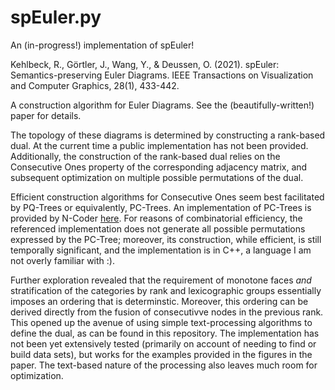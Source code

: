 # spEuler.py
An (in-progress!) implementation of spEuler! 

Kehlbeck, R., Görtler, J., Wang, Y., & Deussen, O. (2021). spEuler: Semantics-preserving Euler Diagrams. IEEE Transactions on Visualization and Computer Graphics, 28(1), 433-442.

A construction algorithm for Euler Diagrams. See the (beautifully-written!) paper for details.

The topology of these diagrams is determined by constructing a rank-based dual. At the current time a public implementation has not been provided. Additionally, the construction of the rank-based dual relies on the Consecutive Ones property of the corresponding adjacency matrix, and subsequent optimization on multiple possible permutations of the dual. 

Efficient construction algorithms for Consecutive Ones seem best facilitated by PQ-Trees or equivalently, PC-Trees. An implementation of PC-Trees is provided by N-Coder [here](https://github.com/N-Coder/pc-tree). For reasons of combinatorial efficiency, the referenced implementation does not generate all possible permutations expressed by the PC-Tree; moreover, its construction, while efficient, is still temporally significant, and the implementation is in C++, a language I am not overly familiar with :). 

Further exploration revealed that the requirement of monotone faces *and* stratification of the categories by rank and lexicographic groups essentially imposes an ordering that is determinstic. Moreover, this ordering can be derived directly from the fusion of consecutivve nodes in the previous rank. This opened up the avenue of using simple text-processing algorithms to define the dual, as can be found in this repository. The implementation has not been yet extensively tested (primarily on account of needing to find or build data sets), but works for the examples provided in the figures in the paper. The text-based nature of the processing also leaves much room for optimization.

